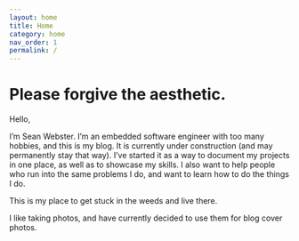 ```yaml
---
layout: home
title: Home
category: home
nav_order: 1
permalink: /
---
```


# Please forgive the aesthetic.

Hello,

I’m Sean Webster. I’m an embedded software engineer with too many hobbies, and this is my blog. It is currently under construction (and may permanently stay that way). I’ve started it as a way to document my projects in one place, as well as to showcase my skills. I also want to help people who run into the same problems I do, and want to learn how to do the things I do.

This is my place to get stuck in the weeds and live there.

I like taking photos, and have currently decided to use them for blog cover photos.